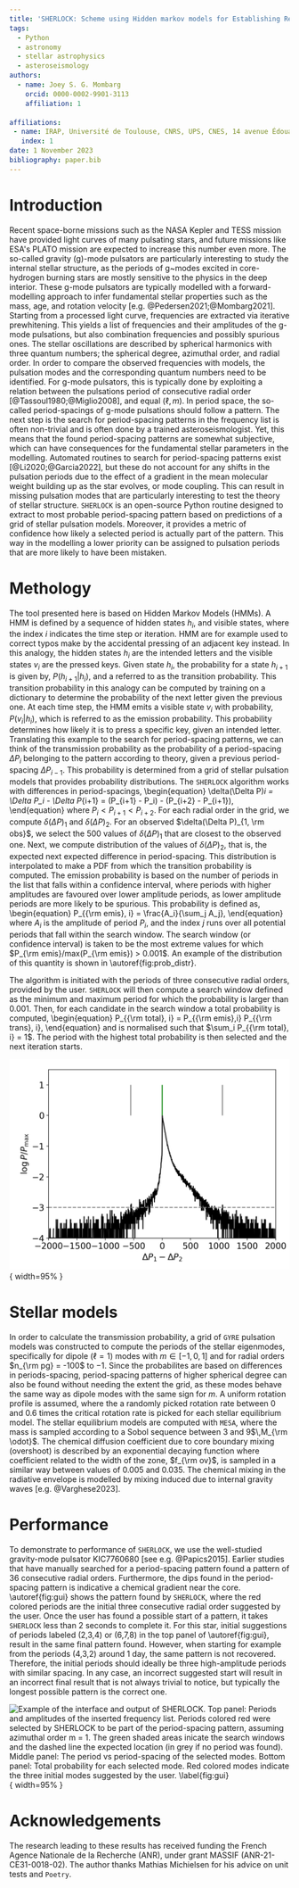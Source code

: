 ```yaml
---
title: 'SHERLOCK: Scheme using Hidden markov models for Establishing Reiteratively a List Of Candidate period-spacings with liKelihood'
tags:
  - Python
  - astronomy
  - stellar astrophysics  
  - asteroseismology
authors:
  - name: Joey S. G. Mombarg
    orcid: 0000-0002-9901-3113
    affiliation: 1

affiliations:
 - name: IRAP, Université de Toulouse, CNRS, UPS, CNES, 14 avenue Édouard Belin, F-31400 Toulouse, France
   index: 1
date: 1 November 2023
bibliography: paper.bib
---
```


# Introduction

Recent space-borne missions such as the NASA Kepler and TESS mission have provided light curves of many pulsating stars, and future missions like ESA's PLATO mission are expected to increase this number even more. The so-called gravity (g)-mode pulsators are particularly interesting to study the internal stellar structure, as the periods of g~modes excited in core-hydrogen burning stars are mostly sensitive to the physics in the deep interior. These g-mode pulsators are typically modelled with a forward-modelling approach to infer fundamental stellar properties such as the mass, age, and rotation velocity [e.g. @Pedersen2021;@Mombarg2021]. Starting from a processed light curve, frequencies are extracted via iterative prewhitening. This yields a list of frequencies and their amplitudes of the g-mode pulsations, but also combination frequencies and possibly spurious ones. The stellar oscillations are described by spherical harmonics with three quantum numbers; the spherical degree, azimuthal order, and radial order. In order to compare the observed frequencies with models, the pulsation modes and the corresponding quantum numbers need to be identified. For g-mode pulsators, this is typically done by exploiting a relation between the pulsations period of consecutive radial order [@Tassoul1980;@Miglio2008], and equal ($\ell, m$). In period space, the so-called period-spacings of g-mode pulsations should follow a pattern. The next step is the search for period-spacing patterns in the frequency list is often non-trivial and is often done by a trained asteroseismologist. Yet, this means that the found period-spacing patterns are somewhat subjective, which can have consequences for the fundamental stellar parameters in the modelling. Automated routines to search for period-spacing patterns exist [@Li2020;@Garcia2022], but these do not account for any shifts in the pulsation periods due to the effect of a gradient in the mean molecular weight building up as the star evolves, or mode coupling. This can result in missing pulsation modes that are particularly interesting to test the theory of stellar structure. `SHERLOCK` is an open-source Python routine designed to extract to most probable period-spacing pattern based on predictions of a grid of stellar pulsation models.
Moreover, it provides a metric of confidence how likely a selected period is actually part of the pattern. This way in the modelling a lower priority can be assigned to pulsation periods that are more likely to have been mistaken.

# Methology

The tool presented here is based on Hidden Markov Models (HMMs). A HMM is defined by a sequence of hidden states $h_i$, and visible states, where the index $i$ indicates the time step or iteration. HMM are for example used to correct typos make by the accidental pressing of an adjacent key instead. In this analogy, the hidden states $h_i$ are the intended letters and the visible states $v_i$ are the pressed keys. Given state $h_i$, the probability for a state $h_{i+1}$ is given by, $P(h_{i+1} | h_i)$,
and a referred to as the transition probability. This transition probability in this analogy can be computed by training on a dictionary to determine the probability of the next letter given the previous one. At each time step, the HMM emits a visible state $v_i$ with probability, $P(v_i | h_i)$, which is referred to as the emission probability. This probability determines how likely it is to press a specific key, given an intended letter. Translating this example to the search for period-spacing patterns, we can think of the transmission probability as the probability of a period-spacing $\Delta P_{i}$ belonging to the pattern according to theory, given a previous period-spacing $\Delta P_{i-1}$. This probability is determined from a grid of stellar pulsation models that provides probability distributions. The `SHERLOCK` algorithm works with differences in period-spacings,
\begin{equation}
    \delta(\Delta P)_i = \Delta P_i - \Delta P_{i+1} = (P_{i+1} - P_i) - (P_{i+2} - P_{i+1}),
\end{equation}
where $P_i < P_{i+1} < P_{i+2}$. For each radial order in the grid, we compute $\delta (\Delta P)_{1}$ and $\delta (\Delta P)_{2}$. For an observed $\delta(\Delta P)_{1, \rm obs}$, we select the 500 values of $\delta(\Delta P)_1$ that are closest to the observed one. Next, we compute distribution of the values of $\delta(\Delta P)_2$, that is, the expected next expected difference in period-spacing. This distribution is interpolated to make a PDF from which the transition probability is computed.
The emission probability is based on the number of periods in the list that falls within a confidence interval, where periods with higher amplitudes are favoured over lower amplitude periods, as lower amplitude periods are more likely to be spurious. This probability is defined as,
\begin{equation}
    P_{{\rm emis}, i} = \frac{A_i}{\sum_j A_j},
\end{equation}
where $A_i$ is the amplitude of period $P_i$, and the index $j$ runs over all potential periods that fall within the search window. The search window (or confidence interval) is taken to be the most extreme values for which $P_{\rm emis}/max(P_{\rm emis}) > 0.001$. An example of the distribution of this quantity is shown in \autoref{fig:prob_distr}.

The algorithm is initiated with the periods of three consecutive radial orders, provided by the user. `SHERLOCK` will then compute a search window defined as the minimum and maximum period for which the probability is larger than 0.001. Then, for each candidate in the search window a total probability is computed,
\begin{equation}
    P_{{\rm total}, i} = P_{{\rm emis},i} P_{{\rm trans}, i},
\end{equation}
and is normalised such that $\sum_i P_{{\rm total}, i} = 1$. The period with the highest total probability is then selected and the next iteration starts.

![Normalised interpolated emission probabilty for a difference in period-spacings $\Delta P_{1} - \Delta P_{2}$, computed from a grid of stellar pulsation models. The green tick indicates the expected value, the grey ticks the search window, based on the cutoff in $\log P/P_{\rm max}$ as shown by the horizontal grey dashed line. \label{fig:prob_distr}](figures/Probability_distribution.png){ width=95% }

# Stellar models

In order to calculate the transmission probability, a grid of `GYRE` pulsation models was constructed to compute the periods of the stellar eigenmodes, specifically for dipole ($\ell = 1$) modes with $m \in [-1, 0, 1]$ and for radial orders $n_{\rm pg} = -100$ to $-1$. Since the probabilites are based on differences in periods-spacing, period-spacing patterns of higher spherical degree can also be found without needing the extent the grid, as these modes behave the same way as dipole modes with the same sign for $m$. A uniform rotation profile is assumed, where the a randomly picked rotation rate between 0 and 0.6 times the critical rotation rate is picked for each stellar equilibrium model. The stellar equilibrium models are computed with `MESA`, where the mass is sampled according to a Sobol sequence between 3 and 9$\,M_{\rm \odot}$. The chemical diffusion coefficient due to core boundary mixing (overshoot) is described by an exponential decaying function where coefficient related to the width of the zone, $f_{\rm ov}$, is sampled in a similar way between values of 0.005 and 0.035. The chemical mixing in the radiative envelope is modelled by mixing induced due to internal gravity waves [e.g. @Varghese2023].

# Performance

To demonstrate to performance of `SHERLOCK`, we use the well-studied gravity-mode pulsator KIC7760680 [see e.g. @Papics2015]. Earlier studies that have manually searched for a period-spacing pattern found a pattern of 36 consecutive radial orders. Furthermore, the dips found in the period-spacing pattern is indicative a chemical gradient near the core. \autoref{fig:gui} shows the pattern found by `SHERLOCK`, where the red colored periods are the initial three consecutive radial order suggested by the user. Once the user has found a possible start of a pattern, it takes `SHERLOCK` less than 2 seconds to complete it. For this star, initial suggestions of periods labeled (2,3,4) or (6,7,8) in the top panel of \autoref{fig:gui}, result in the same final pattern found. However, when starting for example from the periods (4,3,2) around 1 day, the same pattern is not recovered. Therefore, the initial periods should ideally be three high-amplitude periods with similar spacing. In any case, an incorrect suggested start will result in an incorrect final result that is not always trivial to notice, but typically the longest possible pattern is the correct one.

![Example of the interface and output of `SHERLOCK`. Top panel: Periods and amplitudes of the inserted frequency list. Periods colored red were selected by `SHERLOCK` to be part of the period-spacing pattern, assuming azimuthal order $m = 1$. The green shaded areas inicate the search windows and the dashed line the expected location (in grey if no period was found). Middle panel: The period vs period-spacing of the selected modes. Bottom panel: Total probability for each selected mode. Red colored modes indicate the three initial modes suggested by the user. \label{fig:gui}](figures/PSP_KIC007760680_strategy_5_l1m1_test.png){ width=95% }

# Acknowledgements
 The research leading to these results has received funding the French Agence Nationale de la Recherche (ANR), under grant MASSIF (ANR-21-CE31-0018-02). The author thanks Mathias Michielsen for his advice on unit tests and `Poetry`.
